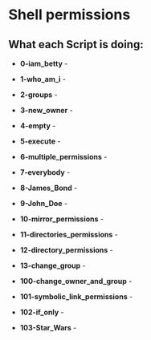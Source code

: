 # Shell permissions

## What each Script is doing:

* **0-iam_betty** -

* **1-who_am_i** - 

* **2-groups** - 

* **3-new_owner** - 

* **4-empty** - 

* **5-execute** - 

* **6-multiple_permissions** - 

* **7-everybody** - 

* **8-James_Bond** - 

* **9-John_Doe** - 

* **10-mirror_permissions** - 

* **11-directories_permissions** - 

* **12-directory_permissions** - 

* **13-change_group** - 

* **100-change_owner_and_group** - 

* **101-symbolic_link_permissions** - 

* **102-if_only** - 

* **103-Star_Wars** - 
